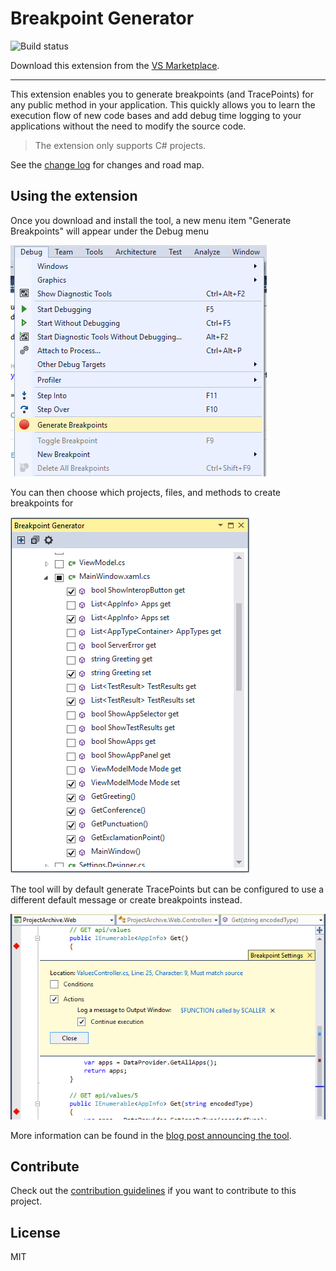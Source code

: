 # Breakpoint Generator

![Build status](https://almrangers.visualstudio.com/_apis/public/build/definitions/7f3cfb9a-d1cb-4e66-9d36-1af87b906fe9/80/badge)

<!-- Update the VS Gallery link after you upload the VSIX-->
Download this extension from the [VS Marketplace](https://marketplace.visualstudio.com/items?itemName=AndrewBHall-MSFT.BreakpointGenerator).

---------------------------------------

This extension enables you to generate breakpoints (and TracePoints) for any public method in your application.  This quickly allows you to learn the execution flow of new code bases and add debug time logging to your applications without the need to modify the source code.

> The extension only supports C# projects.

See the [change log](CHANGELOG.md) for changes and road map.

## Using the extension

Once you download and install the tool, a new menu item "Generate Breakpoints" will appear under the Debug menu

![Menu](Screenshots/menu.png)

You can then choose which projects, files, and methods to create breakpoints for

![Toolwindow](Screenshots/toolwindow.png)

The tool will by default generate TracePoints but can be configured to use a different default message or create breakpoints instead. 

![Breakpoint Config](Screenshots/breakpoint-config.png)

More information can be found in the [blog post announcing the tool](http://blogs.msdn.com/b/visualstudioalm/archive/2015/11/19/breakpoint-generator-extension.aspx).

## Contribute
Check out the [contribution guidelines](CONTRIBUTING.md)
if you want to contribute to this project.

## License
MIT
